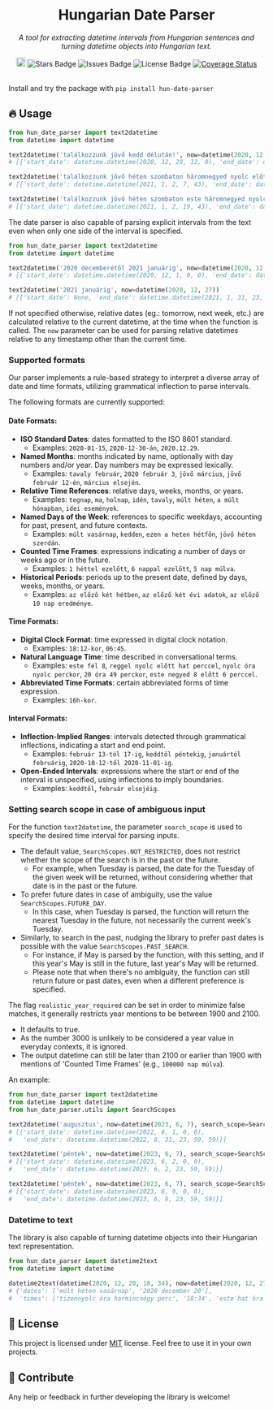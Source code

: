 <h1 align="center">Hungarian Date Parser</h1>

<p align="center">
    <i>A tool for extracting datetime intervals from Hungarian sentences and turning datetime objects into Hungarian text.</i>
</p>


<div align="center">
    <a href="https://badge.fury.io/py/hun-date-parser"><img src="https://badge.fury.io/py/hun-date-parser.svg" alt="PyPI version" height="18"></a>
    <img src="https://img.shields.io/github/stars/nsoma97/hun-date-parser" alt="Stars Badge"/>
    <img src="https://img.shields.io/github/issues/nsoma97/hun-date-parser" alt="Issues Badge"/>
    <img src="https://img.shields.io/github/license/nsoma97/hun-date-parser?color=2b9348" alt="License Badge"/>
    <a href='https://coveralls.io/github/nsoma97/hun-date-parser'><img src='https://coveralls.io/repos/github/nsoma97/hun-date-parser/badge.svg' alt='Coverage Status' /></a>
</div>

<br>


Install and try the package with `pip install hun-date-parser`

## :fire: Usage

```python
from hun_date_parser import text2datetime
from datetime import datetime

text2datetime('találkozzunk jövő kedd délután!', now=datetime(2020, 12, 27))
# [{'start_date': datetime.datetime(2020, 12, 29, 12, 0), 'end_date': datetime.datetime(2020, 12, 29, 17, 59, 59)}]

text2datetime('találkozzunk jövő héten szombaton háromnegyed nyolc előtt két perccel', now=datetime(2020, 12, 27))
# [{'start_date': datetime.datetime(2021, 1, 2, 7, 43), 'end_date': datetime.datetime(2021, 1, 2, 7, 43, 59)}]

text2datetime('találkozzunk jövő héten szombaton este háromnegyed nyolc előtt két perccel', now=datetime(2020, 12, 27))
# [{'start_date': datetime.datetime(2021, 1, 2, 19, 43), 'end_date': datetime.datetime(2021, 1, 2, 19, 43, 59)}]
```
The date parser is also capable of parsing explicit intervals from the text even when only one side of the interval is specified.
```python
from hun_date_parser import text2datetime
from datetime import datetime

text2datetime('2020 decemberétől 2021 januárig', now=datetime(2020, 12, 27))
# [{'start_date': datetime.datetime(2020, 12, 1, 0, 0), 'end_date': datetime.datetime(2021, 1, 31, 23, 59, 59)}]

text2datetime('2021 januárig', now=datetime(2020, 12, 27))
# [{'start_date': None, 'end_date': datetime.datetime(2021, 1, 31, 23, 59, 59)}]
```

If not specified otherwise, relative dates (eg.: tomorrow, next week, etc.) are calculated relative to the current datetime, at the time when the function is called. The `now` parameter can be used for parsing relative datetimes relative to any timestamp other than the current time.

### Supported formats


Our parser implements a rule-based strategy to interpret a diverse array of date and time formats, utilizing grammatical inflection to parse intervals.

The following formats are currently supported:

#### Date Formats:
- **ISO Standard Dates**: dates formatted to the ISO 8601 standard.
  - Examples: `2020-01-15`, `2020-12-30-án`, `2020.12.29`.
- **Named Months**: months indicated by name, optionally with day numbers and/or year. Day numbers may be expressed lexically.
  - Examples: `tavaly február`, `2020 február 3`, `jövő március`, `jövő február 12-én`, `március elsején`.
- **Relative Time References**: relative days, weeks, months, or years.
  - Examples: `tegnap`, `ma`, `holnap`, `idén`, `tavaly`, `múlt héten`, `a múlt hónapban`, `idei események`.
- **Named Days of the Week**: references to specific weekdays, accounting for past, present, and future contexts.
  - Examples: `múlt vasárnap`, `kedden`, `ezen a heten hétfőn`, `jövő héten szerdán`.
- **Counted Time Frames**: expressions indicating a number of days or weeks ago or in the future.
  - Examples: `1 héttel ezelőtt`, `6 nappal ezelőtt`, `5 nap múlva`.
- **Historical Periods**: periods up to the present date, defined by days, weeks, months, or years.
  - Examples: `az előző két hétben`, `az előző két évi adatok`, `az előző 10 nap eredménye`.

#### Time Formats:
- **Digital Clock Format**: time expressed in digital clock notation.
  - Examples: `18:12-kor`, `06:45`.
- **Natural Language Time**: time described in conversational terms.
  - Examples: `este fél 8`, `reggel nyolc előtt hat perccel`, `nyolc óra nyolc perckor`, `20 óra 49 perckor`, `este negyed 8 előtt 6 perccel`.
- **Abbreviated Time Formats**: certain abbreviated forms of time expression.
  - Examples: `16h-kor`.

#### Interval Formats:
- **Inflection-Implied Ranges**: intervals detected through grammatical inflections, indicating a start and end point.
  - Examples: `február 13-tól 17-ig`, `keddtől péntekig`, `januártól februárig`, `2020-10-12-től 2020-11-01-ig`.
- **Open-Ended Intervals**: expressions where the start or end of the interval is unspecified, using inflections to imply boundaries.
  - Examples: `keddtől`, `február elsejéig`.


### Setting search scope in case of ambiguous input

For the function `text2datetime`, the parameter `search_scope` is used to specify the desired time interval for parsing inputs.
- The default value, `SearchScopes.NOT_RESTRICTED`, does not restrict whether the scope of the search is in the past or the future.
  - For example, when Tuesday is parsed, the date for the Tuesday of the given week will be returned, without considering whether that date is in the past or the future.
- To prefer future dates in case of ambiguity, use the value `SearchScopes.FUTURE_DAY`.
  - In this case, when Tuesday is parsed, the function will return the nearest Tuesday in the future, not necessarily the current week's Tuesday.
- Similarly, to search in the past, nudging the library to prefer past dates is possible with the value `SearchScopes.PAST_SEARCH`.
  - For instance, if May is parsed by the function, with this setting, and if this year's May is still in the future, last year's May will be returned.
  - Please note that when there's no ambiguity, the function can still return future or past dates, even when a different preference is specified.

The flag `realistic_year_required` can be set in order to minimize false matches, it generally restricts year mentions to be between 1900 and 2100.
  - It defaults to true.
  - As the number 3000 is unlikely to be considered a year value in everyday contexts, it is ignored.
  - The output datetime can still be later than 2100 or earlier than 1900 with mentions of 'Counted Time Frames' (e.g., `100000 nap múlva`).

An example:
```python
from hun_date_parser import text2datetime
from datetime import datetime
from hun_date_parser.utils import SearchScopes

text2datetime('augusztus', now=datetime(2023, 6, 7), search_scope=SearchScopes.PAST_SEARCH)
# [{'start_date': datetime.datetime(2022, 8, 1, 0, 0),
#   'end_date': datetime.datetime(2022, 8, 31, 23, 59, 59)}]

text2datetime('péntek', now=datetime(2023, 6, 7), search_scope=SearchScopes.PAST_SEARCH)
# [{'start_date': datetime.datetime(2023, 6, 2, 0, 0),
#   'end_date': datetime.datetime(2023, 6, 2, 23, 59, 59)}]

text2datetime('péntek', now=datetime(2023, 6, 7), search_scope=SearchScopes.NOT_RESTRICTED)
# [{'start_date': datetime.datetime(2023, 6, 9, 0, 0),
#   'end_date': datetime.datetime(2023, 6, 9, 23, 59, 59)}]
```

### Datetime to text

The library is also capable of turning datetime objects into their Hungarian text representation.

```python
from hun_date_parser import datetime2text
from datetime import datetime

datetime2text(datetime(2020, 12, 20, 18, 34), now=datetime(2020, 12, 27), time_precision=2)
# {'dates': ['múlt héten vasárnap', '2020 december 20'],
#  'times': ['tizennyolc óra harmincnégy perc', '18:34', 'este hat óra harmincnégy perc', 'este fél 7 után 4 perccel']}
```

## :pencil: License

This project is licensed under [MIT](https://choosealicense.com/licenses/mit/) license. Feel free to use it in your own projects.

## :wrench: Contribute

Any help or feedback in further developing the library is welcome!
